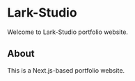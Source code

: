 # Lark-Studio

Welcome to Lark-Studio portfolio website.

## About

This is a Next.js-based portfolio website.